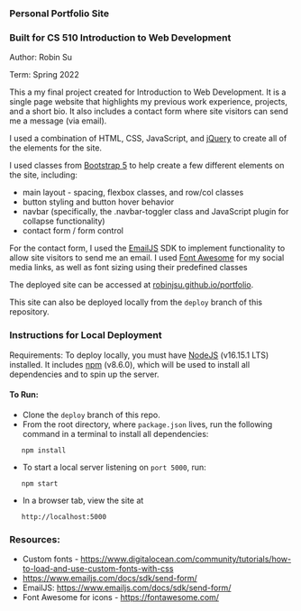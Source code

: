 ### Personal Portfolio Site

### Built for CS 510 Introduction to Web Development
Author: Robin Su

Term: Spring 2022

This a my final project created for Introduction to Web Development. It is a single page website that highlights my previous work experience, projects, and a short bio. It also includes a contact form where site visitors can send me a message (via email).

I used a combination of HTML, CSS, JavaScript, and [jQuery](https://api.jquery.com/) to create all of the elements for the site. 

I used classes from [Bootstrap 5](https://getbootstrap.com/) to help create a few different elements on the site, including: 
 - main layout - spacing, flexbox classes, and row/col classes
 - button styling and button hover behavior
 - navbar (specifically, the .navbar-toggler class and JavaScript plugin for collapse functionality)
 - contact form / form control

For the contact form, I used the [EmailJS](https://www.emailjs.com/docs/sdk/send-form/ ) SDK to implement functionality to allow site visitors to send me an email. I used [Font Awesome](https://fontawesome.com/) for my social media links, as well as font sizing using their predefined classes


The deployed site can be accessed at [robinjsu.github.io/portfolio](https://robinjsu.github.io/portfolio).

This site can also be deployed locally from the `deploy` branch of this repository.

### Instructions for Local Deployment

Requirements: To deploy locally, you must have [NodeJS](https://nodejs.org/en/) (v16.15.1 LTS) installed. It includes [npm](https://docs.npmjs.com/about-npm) (v8.6.0), which will be used to install all dependencies and to spin up the server.

#### To Run:

 - Clone the `deploy` branch of this repo.
 - From the root directory, where  `package.json` lives, run the following command in a terminal to install all dependencies: 
 ```
    npm install
 ``` 
 - To start a local server listening on `port 5000`, run:
 ```
    npm start
 ```
 - In a browser tab, view the site at 
 ```
    http://localhost:5000
 ```







### Resources:

 - Custom fonts - https://www.digitalocean.com/community/tutorials/how-to-load-and-use-custom-fonts-with-css
 - https://www.emailjs.com/docs/sdk/send-form/ 
 - EmailJS: https://www.emailjs.com/docs/sdk/send-form/ 
 - Font Awesome for icons - https://fontawesome.com/

